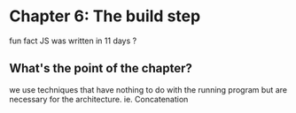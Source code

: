 # Chapter 6: The build step
fun fact JS was written in 11 days ?

## What's the point of the chapter?
we use techniques that have nothing to do with the running program but are necessary for the architecture. ie. Concatenation

